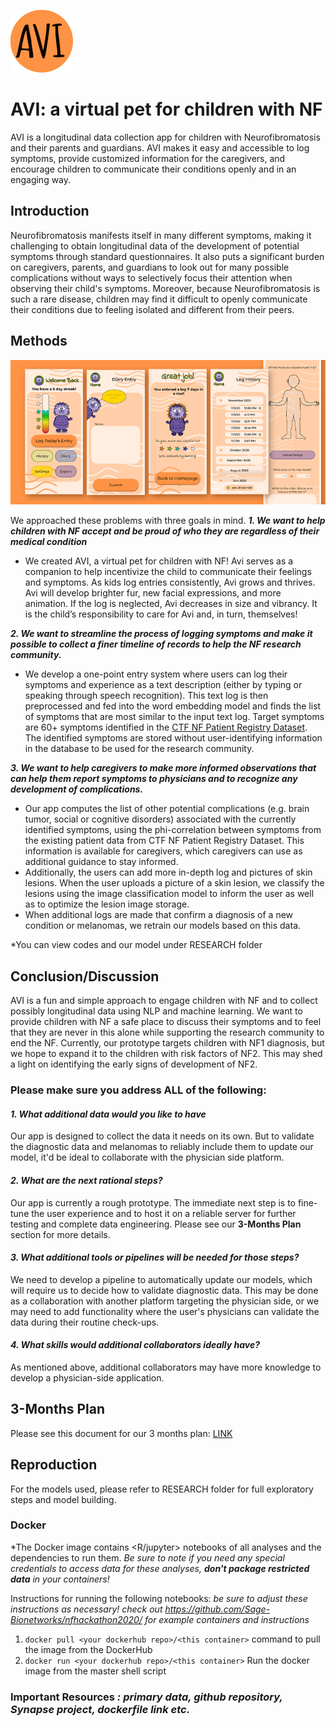 
![AVI_logo](README_PNG/avi_logo.jpg)
# AVI: a virtual pet for children with NF
AVI is a longitudinal data collection app for children with Neurofibromatosis and their parents and guardians. AVI makes it easy and accessible to log symptoms, provide customized information for the caregivers, and encourage children to communicate their conditions openly and in an engaging way.

## Introduction
Neurofibromatosis manifests itself in many different symptoms, making it challenging to obtain longitudinal data of the development of potential symptoms through standard questionnaires. It also puts a significant burden on caregivers, parents, and guardians to look out for many possible complications without ways to selectively focus their attention when observing their child's symptoms. Moreover, because Neurofibromatosis is such a rare disease, children may find it difficult to openly communicate their conditions due to feeling isolated and different from their peers.

## Methods

![AVI_interface_exmple](README_PNG/avi_interface_ex.png)

We approached these problems with three goals in mind.
***1. We want to help children with NF accept and be proud of who they are regardless of their medical condition***
- We created AVI, a virtual pet for children with NF! Avi serves as a companion to help incentivize the child to communicate their feelings and symptoms. As kids log entries consistently, Avi grows and thrives. Avi will develop brighter fur, new facial expressions, and more animation. If the log is neglected, Avi decreases in size and vibrancy. It is the child’s responsibility to care for Avi and, in turn, themselves! 

***2. We want to streamline the process of logging symptoms and make it possible to collect a finer timeline of records to help the NF research community.***
- We develop a one-point entry system where users can log their symptoms and experience as a text description (either by typing or speaking through speech recognition). This text log is then preprocessed and fed into the word embedding model and finds the list of symptoms that are most similar to the input text log. Target symptoms are 60+ symptoms identified in the [CTF NF Patient Registry Dataset](https://www.synapse.org/#!Synapse:syn22684314/wiki/605535). The identified symptoms are stored without user-identifying information in the database to be used for the research community.

***3. We want to help caregivers to make more informed observations that can help them report symptoms to physicians and to recognize any development of complications.***
- Our app computes the list of other potential complications (e.g. brain tumor, social or cognitive disorders) associated with the currently identified symptoms, using the phi-correlation between symptoms from the existing patient data from CTF NF Patient Registry Dataset. This information is available for caregivers, which caregivers can use as additional guidance to stay informed.
- Additionally, the users can add more in-depth log and pictures of skin lesions. When the user uploads a picture of a skin lesion, we classify the lesions using the image classification model to inform the user as well as to optimize the lesion image storage.
- When additional logs are made that confirm a diagnosis of a new condition or melanomas, we retrain our models based on this data.

*You can view codes and our model under RESEARCH folder

## Conclusion/Discussion
AVI is a fun and simple approach to engage children with NF and to collect possibly longitudinal data using NLP and machine learning. We want to provide children with NF a safe place to discuss their symptoms and to feel that they are never in this alone while supporting the research community to end the NF. Currently, our prototype targets children with NF1 diagnosis, but we hope to expand it to the children with risk factors of NF2. This may shed a light on identifying the early signs of development of NF2. 


### Please make sure you address ALL of the following:

#### *1. What additional data would you like to have*
Our app is designed to collect the data it needs on its own. But to validate the diagnostic data and melanomas to reliably include them to update our model, it'd be ideal to collaborate with the physician side platform. 

#### *2. What are the next rational steps?* 
Our app is currently a rough prototype. The immediate next step is to fine-tune the user experience and to host it on a reliable server for further testing and complete data engineering. Please see our **3-Months Plan** section for more details.

#### *3. What additional tools or pipelines will be needed for those steps?*
We need to develop a pipeline to automatically update our models, which will require us to decide how to validate diagnostic data. This may be done as a collaboration with another platform targeting the physician side, or we may need to add functionality where the user's physicians can validate the data during their routine check-ups. 

#### *4. What skills would additional collaborators ideally have?*
As mentioned above, additional collaborators may have more knowledge to develop a physician-side application.


## 3-Months Plan
Please see this document for our 3 months plan: [LINK](https://docs.google.com/document/d/1PI4Vg7HPtnKMQGhNRJHudb3-NnBhCpoE_-IZRypxpt4/edit?usp=sharing)

## Reproduction
For the models used, please refer to RESEARCH folder for full exploratory steps and model building. 

### Docker

*The Docker image contains <R/jupyter> notebooks of all analyses and the dependencies to run them. *Be sure to note if you need any special credentials to access data for these analyses, **don't package restricted data** in your containers!*

Instructions for running the following notebooks: *be sure to adjust these instructions as necessary! check out https://github.com/Sage-Bionetworks/nfhackathon2020/ for example containers and instructions*

1. `docker pull <your dockerhub repo>/<this container>` command to pull the image from the DockerHub
2. `docker run <your dockerhub repo>/<this container>` Run the docker image from the master shell script

### Important Resources *: primary data, github repository, Synapse project, dockerfile link etc.*


